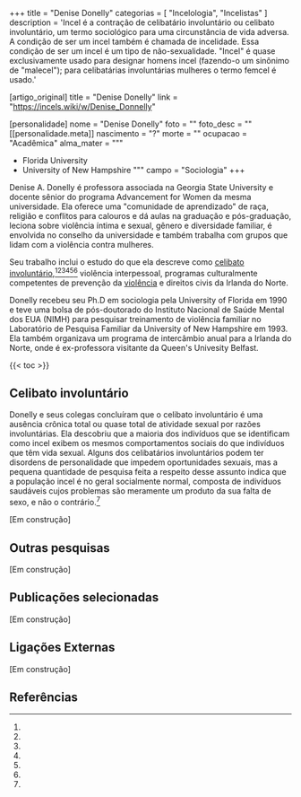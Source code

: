 +++
title = "Denise Donelly"
categorias = [ "Incelologia", "Incelistas" ]
description = 'Incel é a contração de celibatário involuntário ou celibato involuntário, um termo sociológico para uma circunstância de vida adversa. A condição de ser um incel também é chamada de incelidade. Essa condição de ser um incel é um tipo de não-sexualidade. "Incel" é quase exclusivamente usado para designar homens incel (fazendo-o um sinônimo de "malecel"); para celibatárias involuntárias mulheres o termo femcel é usado.'

[artigo_original]
title = "Denise Donelly"
link = "https://incels.wiki/w/Denise_Donnelly"

[personalidade]
nome = "Denise Donelly"
foto = ""
foto_desc = ""
[[personalidade.meta]]
nascimento = "?"
morte = ""
ocupacao = "Acadêmica"
alma_mater = """
* Florida University
* University of New Hampshire
"""
campo = "Sociologia"
+++

Denise A. Donelly é professora associada na Georgia State University e docente sênior do programa Advancement for Women da mesma universidade. Ela oferece uma "comunidade de aprendizado" de raça, religião e conflitos para calouros e dá aulas na graduação e pós-graduação, leciona sobre violência íntima e sexual, gênero e diversidade familiar,  é envolvida no conselho da universidade e também trabalha com grupos que lidam com a violência contra mulheres.

Seu trabalho inclui o estudo do que ela descreve como [celibato involuntário](/artigos/incel),[^1][^2][^3][^4][^5][^6] violência interpessoal, programas culturalmente competentes de prevenção da [violência](/artigos/violencia) e direitos civis da Irlanda do Norte.

Donelly recebeu seu Ph.D em sociologia pela University of Florida em 1990 e teve uma bolsa de pós-doutorado do Instituto Nacional de Saúde Mental dos EUA (NIMH) para pesquisar treinamento de violência familiar no Laboratório de Pesquisa Familiar da University of New Hampshire em 1993. Ela também organizava um programa de intercâmbio anual para a Irlanda do Norte, onde é ex-professora visitante da Queen's Univesity Belfast.

{{< toc >}}

## Celibato involuntário
Donelly e seus colegas concluíram que o celibato involuntário é uma ausência crônica total ou quase total de atividade sexual por razões involuntárias. Ela descobriu que a maioria dos indivíduos que se identificam como incel exibem os mesmos comportamentos sociais do que indivíduos que têm vida sexual. Alguns dos celibatários involuntários podem ter disordens de personalidade que impedem oportunidades sexuais, mas a pequena quantidade de pesquisa feita a respeito desse assunto indica que a população incel é no geral socialmente normal, composta de indivíduos saudáveis cujos problemas são meramente um produto da sua falta de sexo, e não o contrário.[^7]

[Em construção]

## Outras pesquisas
[Em construção]

## Publicações selecionadas
[Em construção]

## Ligações Externas
[Em construção]

## Referências
[^1]:
[^2]:
[^3]:
[^4]:
[^5]:
[^6]:
[^7]:
